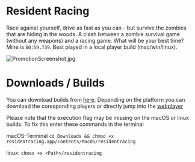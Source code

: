 # Resident Racing

Race against yourself, drive as fast as you can - but survive the zombies that are hiding in the woods. A clash between a zombie survival game (without any weapons) and a racing game. What will be your best time? Mine is `00:59.739`.
Best played in a local player build (mac/win/linux). 

![PromotionScreenshot.jpg](http://ldjam.org//static.jam.vg/raw/d1f/11/z/11928.jpg)

# Downloads / Builds

You can download builds from [here](https://unity.markus-seidl.de/residentracing/).
Depending on the platform you can download the coresponding players or directly jump into the [webplayer](https://unity.markus-seidl.de/residentracing/webplayer/index.html)

Please note that the execution flag may be missing on the macOS or linux builds. To fix this enter these commands in the terminal

macOS-Terminal `cd Downloads && chmod +x residentracing.app/Contents/MacOS/residentracing`

linux: `chmox +x <Path>/residentracing`

